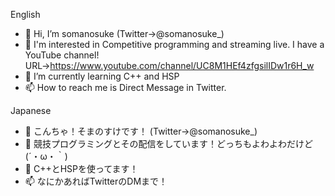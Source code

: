 English
- 👋 Hi, I’m somanosuke  (Twitter→@somanosuke_)
- 👀 I'm interested in Competitive programming and streaming live. I have a YouTube channel!
URL→https://www.youtube.com/channel/UC8M1HEf4zfgsilIDw1r6H_w
- 🌱 I’m currently learning C++ and HSP
- 📫 How to reach me is Direct Message in Twitter.

Japanese
- 👋 こんちゃ！そまのすけです！  (Twitter→@somanosuke_)
- 👀 競技プログラミングとその配信をしています！どっちもよわよわだけど(´・ω・｀)
- 🌱 C++とHSPを使ってます！
- 📫 なにかあればTwitterのDMまで！
<!---
somanosuke/somanosuke is a ✨ special ✨ repository because its `README.md` (this file) appears on your GitHub profile.
You can click the Preview link to take a look at your changes.
--->
